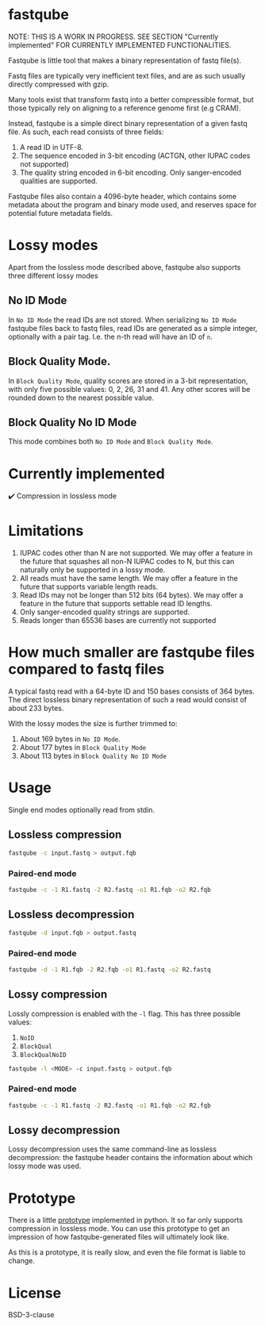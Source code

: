 fastqube
========

NOTE: THIS IS A WORK IN PROGRESS. SEE SECTION "Currently implemented" FOR
CURRENTLY IMPLEMENTED FUNCTIONALITIES.  

Fastqube is little tool that makes a binary representation of fastq file(s).

Fastq files are typically very inefficient text files, and are as such
usually directly compressed with gzip.

Many tools exist that transform fastq into a better compressible format,
but those typically rely on aligning to a reference genome first (e.g CRAM).

Instead, fastqube is a simple direct binary representation of a given fastq
file. As such, each read consists of three fields:

1. A read ID in UTF-8.
2. The sequence encoded in 3-bit encoding (ACTGN, other IUPAC codes
not supported)
3. The quality string encoded in 6-bit encoding. Only sanger-encoded qualities
are supported.

Fastqube files also contain a 4096-byte header, which contains some metadata
about the program and binary mode used, and reserves space for potential future
metadata fields.

# Lossy modes

Apart from the lossless mode described above, fastqube also supports three
different lossy modes

## No ID Mode

In `No ID Mode` the read IDs are not stored. When serializing `No ID Mode`
fastqube files back to fastq files, read IDs are generated as a simple
integer, optionally with a pair tag. I.e. the n-th read will have an ID
of `n`.


## Block Quality Mode.

In `Block Quality Mode`, quality scores are stored in a 3-bit representation,
with only five possible values: 0, 2, 26, 31 and 41. Any other scores
will be rounded down to the nearest possible value.


## Block Quality No ID Mode

This mode combines both `No ID Mode` and `Block Quality Mode`.


# Currently implemented
✔️ Compression in lossless mode  


# Limitations

1. IUPAC codes other than N are not supported. We may offer a feature in the
future that squashes all non-N IUPAC codes to N, but this can naturally
only be supported in a lossy mode.
2. All reads must have the same length. We may offer a feature in the future
that supports variable length reads.
3. Read IDs may not be longer than 512 bits (64 bytes). We may offer a feature
in the future that supports settable read ID lengths.
4. Only sanger-encoded quality strings are supported.
5. Reads longer than 65536 bases are currently not supported


# How much smaller are fastqube files compared to fastq files

A typical fastq read with a 64-byte ID and 150 bases consists of 364 bytes.
The direct lossless binary representation of such a read would consist of
about 233 bytes.

With the lossy modes the size is further trimmed to:

1. About 169 bytes in `No ID Mode`.
2. About 177 bytes in `Block Quality Mode`
3. About 113 bytes in `Block Quality No ID Mode`


# Usage

Single end modes optionally read from stdin.

## Lossless compression
```bash
fastqube -c input.fastq > output.fqb
```

### Paired-end mode
```bash
fastqube -c -1 R1.fastq -2 R2.fastq -o1 R1.fqb -o2 R2.fqb
```

## Lossless decompression
```bash
fastqube -d input.fqb > output.fastq
```

### Paired-end mode
```bash
fastqube -d -1 R1.fqb -2 R2.fqb -o1 R1.fastq -o2 R2.fastq
```

## Lossy compression
Lossly compression is enabled with the `-l` flag. This has three possible
values:

1. `NoID`
2. `BlockQual`
3. `BlockQualNoID`

```bash
fastqube -l <MODE> -c input.fastq > output.fqb
```

### Paired-end mode
```bash
fastqube -c -1 R1.fastq -2 R2.fastq -o1 R1.fqb -o2 R2.fqb
```

## Lossy decompression

Lossy decompression uses the same command-line as lossless decompression:
the fastqube header contains the information about which lossy mode was used.


# Prototype

There is a little [prototype](prototype.py) implemented in python. It so far
only supports compression in lossless mode. You can use this prototype
to get an impression of how fastqube-generated files will ultimately look like.

As this is a prototype, it is really slow, and even the file format is liable
to change.    


# License

BSD-3-clause
